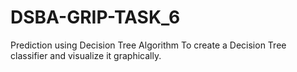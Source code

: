 # DSBA-GRIP-TASK_6
Prediction using Decision Tree  Algorithm
To create a Decision Tree classifier and visualize it graphically.
